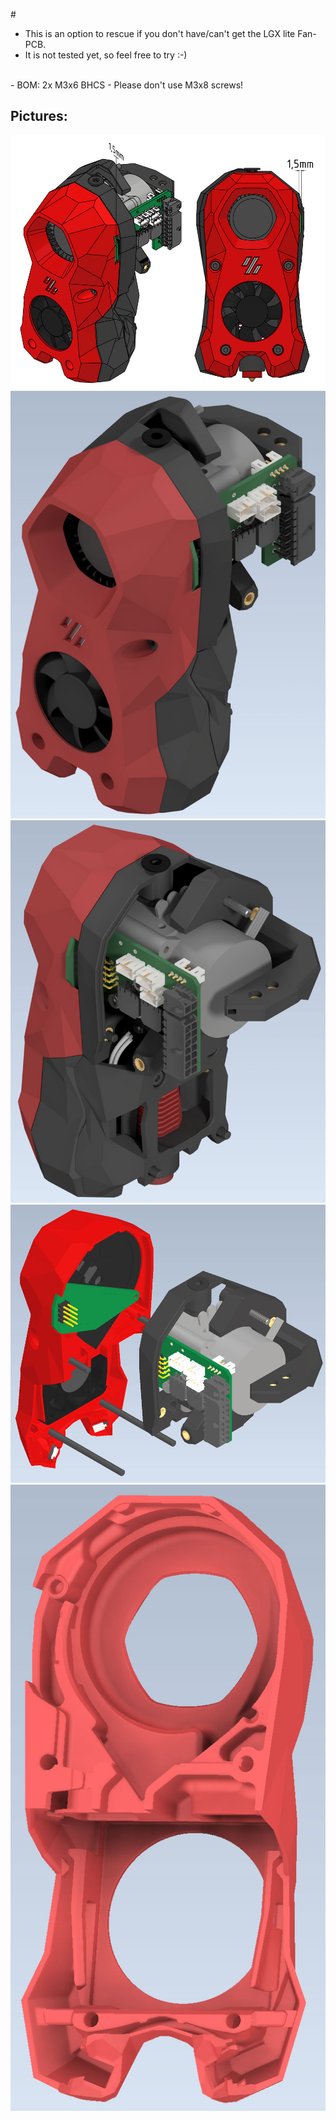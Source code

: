 #<br>
- This is an option to rescue if you don't have/can't get the LGX lite Fan-PCB.<br>
- It is not tested yet, so feel free to try :-)<br>
<br>
- BOM: 2x M3x6 BHCS - Please don't use M3x8 screws!<br>


## Pictures:
![](./Images/stickingout.jpg)
![](./Images/1.jpg)
![](./Images/2.jpg)
![](./Images/3.jpg)
![](./Images/4.jpg)
